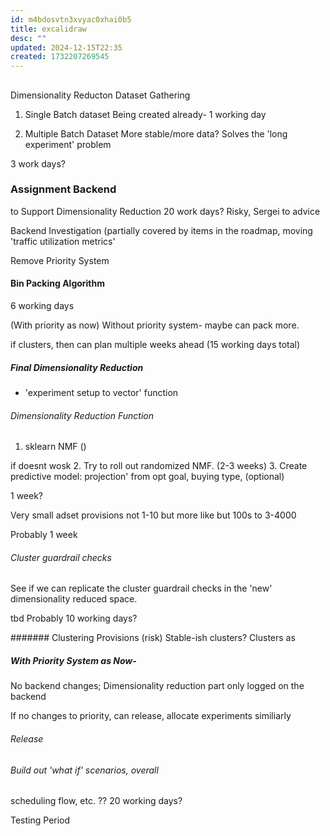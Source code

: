 ```yaml
---
id: m4bdosvtn3xvyac0xhai0b5
title: excalidraw
desc: ""
updated: 2024-12-15T22:35
created: 1732207269545
---
```

## 
Dimensionality Reducton
Dataset Gathering
1. Single Batch dataset
Being created already- 1 working day

2. Multiple Batch Dataset
More stable/more data?
Solves the 'long experiment' problem

3 work days?



### Assignment Backend 
to Support Dimensionality 
Reduction 
20 work days?
Risky, Sergei to advice

Backend Investigation
(partially covered by items in
the roadmap, moving 'traffic utilization metrics'


Remove Priority System


#### Bin Packing Algorithm  
6 working days 

(With priority as now)
Without priority system-
maybe can pack more.
 
if clusters, then can plan multiple 
weeks ahead (15 working days total)


##### Final Dimensionality Reduction
+ 'experiment setup to 
vector' function


###### Dimensionality Reduction Function


1. sklearn NMF
()

if doesnt wosk
2. Try to roll out randomized NMF.
(2-3 weeks)
3. Create predictive model:
 projection' from opt goal, 
buying type, (optional)

1 week? 

Very small adset provisions
not 1-10 but more like 
but 100s to 3-4000

Probably 1 week


###### Cluster guardrail checks
See if we can replicate
the cluster guardrail 
checks in the 'new' dimensionality 
reduced space.

tbd Probably 10 working days?


####### Clustering Provisions
(risk)
Stable-ish clusters?
Clusters as 


##### With Priority System as Now-
No backend changes;
Dimensionality reduction part only
logged on the backend

If no changes to priority,
can release, allocate experiments
similiarly



###### Release


###### Build out 'what if' scenarios, overall 
scheduling flow, etc.
??
20 working days?

Testing Period


